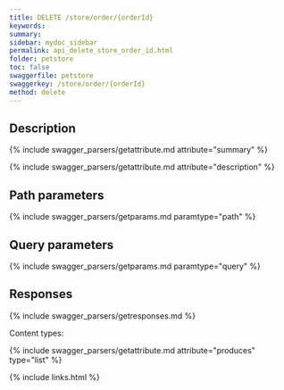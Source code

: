 ```yaml
---
title: DELETE /store/order/{orderId}
keywords: 
summary: 
sidebar: mydoc_sidebar
permalink: api_delete_store_order_id.html
folder: petstore
toc: false
swaggerfile: petstore
swaggerkey: /store/order/{orderId}
method: delete
---
```

## Description

{% include swagger_parsers/getattribute.md attribute="summary" %}

{% include swagger_parsers/getattribute.md attribute="description" %}

## Path parameters

{% include swagger_parsers/getparams.md paramtype="path" %}

## Query parameters

{% include swagger_parsers/getparams.md paramtype="query" %}

## Responses

{% include swagger_parsers/getresponses.md %}

Content types:

{% include swagger_parsers/getattribute.md attribute="produces" type="list" %}

{% include links.html %}
